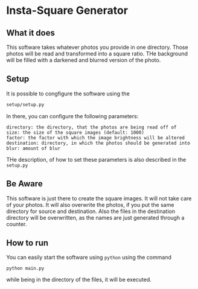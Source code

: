 # Insta-Square Generator

## What it does

This software takes whatever photos you provide in one directory.
Those photos will be read and transformed into a square ratio.
THe background will be filled with a darkened and blurred version of the photo.

## Setup

It is possible to congfigure the software using the 
```bash
setup/setup.py
```
In there, you can configure the following parameters:

```
directory: the directory, that the photos are being read off of
size: the size of the square images (default: 1000)
factor: the factor with which the image brightness will be altered
destination: directory, in which the photos should be generated into
blur: amount of blur
```

THe description, of how to set these parameters is also described in the `setup.py`

## Be Aware

This software is just there to create the square images.
It will not take care of your photos.
It will also overwrite the photos, if you put the same directory for source and destination.
Also the files in the destination directory will be overwritten, as the names are just generated through a counter.

## How to run

You can easily start the software using `python`
using the command 
```
python main.py
```
while being in the directory of the files, it will be executed.